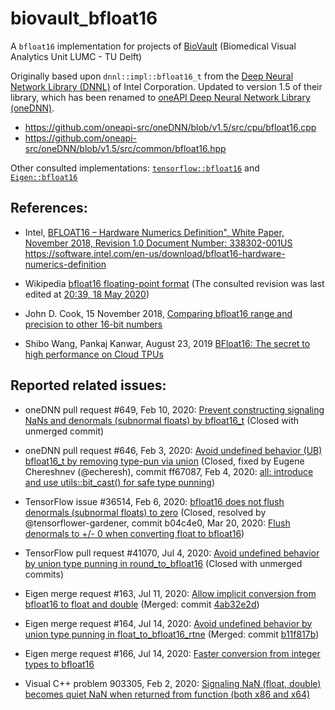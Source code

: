 # biovault_bfloat16

A `bfloat16` implementation for projects of [BioVault](https://github.com/biovault) (Biomedical Visual Analytics Unit LUMC - TU Delft)

Originally based upon `dnnl::impl::bfloat16_t` from the [Deep Neural Network Library (DNNL)](https://github.com/intel/mkl-dnn) of Intel Corporation.
Updated to version 1.5 of their library, which has been renamed to [oneAPI Deep Neural Network Library (oneDNN)](https://github.com/oneapi-src/oneDNN).
* https://github.com/oneapi-src/oneDNN/blob/v1.5/src/cpu/bfloat16.cpp
* https://github.com/oneapi-src/oneDNN/blob/v1.5/src/common/bfloat16.hpp

Other consulted implementations: [`tensorflow::bfloat16`](https://github.com/tensorflow/tensorflow/tree/v2.2.0/tensorflow/core/lib/bfloat16) and [`Eigen::bfloat16`](https://gitlab.com/libeigen/eigen/-/blob/master/Eigen/src/Core/arch/Default/BFloat16.h)

## References:

* Intel, [BFLOAT16 – Hardware Numerics Definition", White Paper, November 2018, Revision 1.0 Document Number: 338302-001US](https://software.intel.com/sites/default/files/managed/40/8b/bf16-hardware-numerics-definition-white-paper.pdf)
  https://software.intel.com/en-us/download/bfloat16-hardware-numerics-definition

* Wikipedia [bfloat16 floating-point format](https://en.wikipedia.org/wiki/Bfloat16_floating-point_format)
  (The consulted revision was last edited at [20:39, 18 May 2020](https://en.wikipedia.org/w/index.php?title=Bfloat16_floating-point_format&oldid=957432439))

* John D. Cook, 15 November 2018, [Comparing bfloat16 range and precision to other 16-bit numbers](https://www.johndcook.com/blog/2018/11/15/bfloat16)

* Shibo Wang, Pankaj Kanwar, August 23, 2019 [BFloat16: The secret to high performance on Cloud TPUs](https://cloud.google.com/blog/products/ai-machine-learning/bfloat16-the-secret-to-high-performance-on-cloud-tpus)

## Reported related issues:

* oneDNN pull request #649, Feb 10, 2020: [Prevent constructing signaling NaNs and denormals (subnormal floats) by bfloat16_t](https://github.com/oneapi-src/oneDNN/pull/649) (Closed with unmerged commit)

* oneDNN pull request #646, Feb 3, 2020: [Avoid undefined behavior (UB) bfloat16_t by removing type-pun via union](https://github.com/oneapi-src/oneDNN/pull/646) (Closed,
fixed by Eugene Chereshnev (@echeresh), commit ff67087, Feb 4, 2020: [all: introduce and use utils::bit_cast() for safe type punning](https://github.com/oneapi-src/oneDNN/commit/ff670873307ed66a25a663181d3bff45d3e6469f))

* TensorFlow issue #36514, Feb 6, 2020: [bfloat16 does not flush denormals (subnormal floats) to zero](https://github.com/tensorflow/tensorflow/issues/36514) (Closed,
resolved by @tensorflower-gardener, commit b04c4e0, Mar 20, 2020: [Flush denormals to +/- 0 when converting float to bfloat16](https://github.com/tensorflow/tensorflow/commit/b04c4e0e4338924d5281626445594a900bd673a6)) 

* TensorFlow pull request #41070, Jul 4, 2020: [Avoid undefined behavior by union type punning in round_to_bfloat16](https://github.com/tensorflow/tensorflow/pull/41070) (Closed with unmerged commits)

* Eigen merge request #163, Jul 11, 2020: [Allow implicit conversion from bfloat16 to float and double](https://gitlab.com/libeigen/eigen/-/merge_requests/163) (Merged:
commit [4ab32e2d](https://gitlab.com/libeigen/eigen/-/commit/4ab32e2de2511746e2108563a43cbbeb1922fbf2)) 

* Eigen merge request #164, Jul 14, 2020: [Avoid undefined behavior by union type punning in float_to_bfloat16_rtne](https://gitlab.com/libeigen/eigen/-/merge_requests/164) (Merged:
commit [b11f817b](https://gitlab.com/libeigen/eigen/-/commit/b11f817bcff04276f3024d6780f56a137968b81a))

* Eigen merge request #166, Jul 14, 2020: [Faster conversion from integer types to bfloat16](https://gitlab.com/libeigen/eigen/-/merge_requests/166)

* Visual C++ problem 903305, Feb 2, 2020: [Signaling NaN (float, double) becomes quiet NaN when returned from function (both x86 and x64)](https://developercommunity.visualstudio.com/content/problem/903305/signaling-nan-float-double-becomes-quiet-nan-when.html)